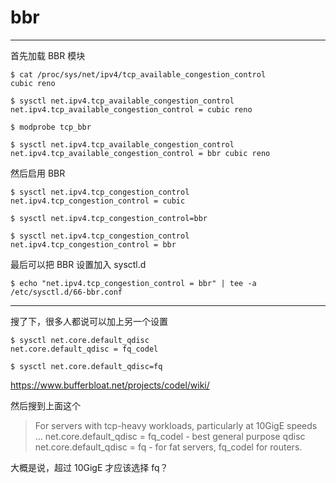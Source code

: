 # bbr

---

首先加载 BBR 模块

```
$ cat /proc/sys/net/ipv4/tcp_available_congestion_control
cubic reno

$ sysctl net.ipv4.tcp_available_congestion_control
net.ipv4.tcp_available_congestion_control = cubic reno

$ modprobe tcp_bbr

$ sysctl net.ipv4.tcp_available_congestion_control
net.ipv4.tcp_available_congestion_control = bbr cubic reno
```

然后启用 BBR

```
$ sysctl net.ipv4.tcp_congestion_control
net.ipv4.tcp_congestion_control = cubic

$ sysctl net.ipv4.tcp_congestion_control=bbr

$ sysctl net.ipv4.tcp_congestion_control
net.ipv4.tcp_congestion_control = bbr
```

最后可以把 BBR 设置加入 sysctl.d

```
$ echo "net.ipv4.tcp_congestion_control = bbr" | tee -a /etc/sysctl.d/66-bbr.conf
```

---

搜了下，很多人都说可以加上另一个设置

```
$ sysctl net.core.default_qdisc
net.core.default_qdisc = fq_codel

$ sysctl net.core.default_qdisc=fq
```

https://www.bufferbloat.net/projects/codel/wiki/

然后搜到上面这个

> For servers with tcp-heavy workloads, particularly at 10GigE speeds ...
> net.core.default_qdisc = fq_codel - best general purpose qdisc
> net.core.default_qdisc = fq - for fat servers, fq_codel for routers.

大概是说，超过 10GigE 才应该选择 fq？
